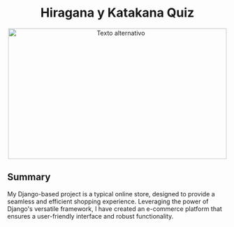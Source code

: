 <div align="center">
  <h1>Hiragana y Katakana Quiz</h1>
   <img src="https://imgur.com/wCiqpsY.png" alt="Texto alternativo" width="500" height="300">
</div>

## Summary

My Django-based project is a typical online store, designed to provide a seamless and efficient shopping experience. Leveraging the power of Django's versatile framework, I have created an e-commerce platform that ensures a user-friendly interface and robust functionality.
